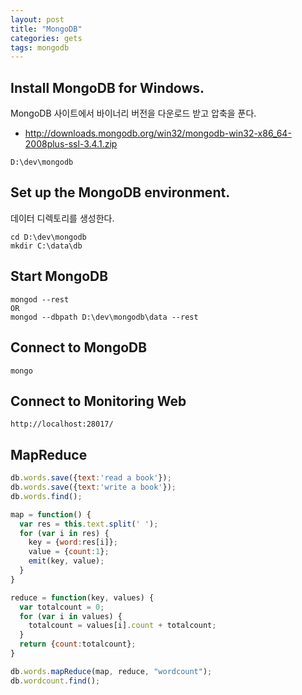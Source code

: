 ```yaml
---
layout: post
title: "MongoDB"
categories: gets
tags: mongodb 
---
```


Install MongoDB for Windows. 
----------------------------

MongoDB 사이트에서 바이너리 버전을 다운로드 받고 압축을 푼다.
* http://downloads.mongodb.org/win32/mongodb-win32-x86_64-2008plus-ssl-3.4.1.zip


```
D:\dev\mongodb
```

Set up the MongoDB environment.
------------------------------

데이터 디렉토리를 생성한다.

```
cd D:\dev\mongodb
mkdir C:\data\db
```

Start MongoDB
-------------

```
mongod --rest
OR
mongod --dbpath D:\dev\mongodb\data --rest
```

Connect to MongoDB
------------------

```
mongo
```

Connect to Monitoring Web 
-------------------------

```
http://localhost:28017/
```

MapReduce
---------

```javascript
db.words.save({text:'read a book'});
db.words.save({text:'write a book'});
db.words.find();

map = function() { 
  var res = this.text.split(' '); 
  for (var i in res) { 
    key = {word:res[i]}; 
    value = {count:1}; 
    emit(key, value); 
  } 
}

reduce = function(key, values) { 
  var totalcount = 0; 
  for (var i in values) { 
    totalcount = values[i].count + totalcount; 
  } 
  return {count:totalcount}; 
}

db.words.mapReduce(map, reduce, "wordcount");
db.wordcount.find();
```
  
